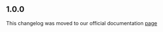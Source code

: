 ## 1.0.0

This changelog was moved to our official documentation [page](https://docs.tryrook.io/docs/category/sdks)